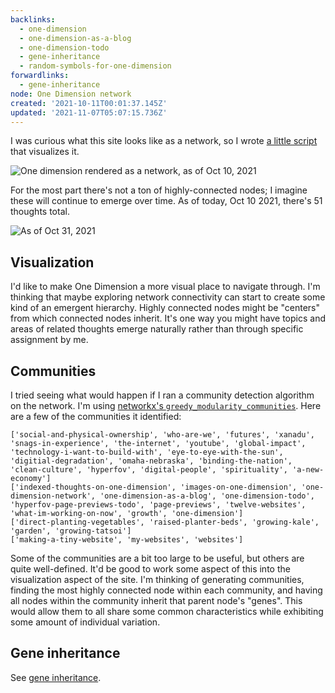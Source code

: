 ```yaml
---
backlinks:
  - one-dimension
  - one-dimension-as-a-blog
  - one-dimension-todo
  - gene-inheritance
  - random-symbols-for-one-dimension
forwardlinks:
  - gene-inheritance
node: One Dimension network
created: '2021-10-11T00:01:37.145Z'
updated: '2021-11-07T05:07:15.736Z'
---
```

I was curious what this site looks like as a network, so I wrote [a little script](https://github.com/cbroms/thoughts/blob/8df65f4e5645091858505e267af6c1492387ee42/wm-scanner/graph.py) that visualizes it. 

![](images/one-dimension-network/jiupciYAif.webp "One dimension rendered as a network, as of Oct 10, 2021")

For the most part there's not a ton of highly-connected nodes; I imagine these will continue to emerge over time. As of today, Oct 10 2021, there's 51 thoughts total. 

![](images/one-dimension-network/xrKJTFYFVC.webp "As of Oct 31, 2021")

## Visualization

I'd like to make One Dimension a more visual place to navigate through. I'm thinking that maybe exploring network connectivity can start to create some  kind of an emergent hierarchy. Highly connected nodes might be "centers" from which connected nodes inherit. It's one way you might have topics and areas of related thoughts emerge naturally rather than through specific assignment by me. 

## Communities 

I tried seeing what would happen if I ran a community detection algorithm on the network. I'm using [networkx's `greedy_modularity_communities`](https://networkx.org/documentation/stable/reference/algorithms/generated/networkx.algorithms.community.modularity_max.greedy_modularity_communities.html#networkx.algorithms.community.modularity_max.greedy_modularity_communities). Here are a few of the communities it identified:

```text
['social-and-physical-ownership', 'who-are-we', 'futures', 'xanadu', 'snags-in-experience', 'the-internet', 'youtube', 'global-impact', 'technology-i-want-to-build-with', 'eye-to-eye-with-the-sun', 'digitial-degradation', 'omaha-nebraska', 'binding-the-nation', 'clean-culture', 'hyperfov', 'digital-people', 'spirituality', 'a-new-economy']
['indexed-thoughts-on-one-dimension', 'images-on-one-dimension', 'one-dimension-network', 'one-dimension-as-a-blog', 'one-dimension-todo', 'hyperfov-page-previews-todo', 'page-previews', 'twelve-websites', 'what-im-working-on-now', 'growth', 'one-dimension']
['direct-planting-vegetables', 'raised-planter-beds', 'growing-kale', 'garden', 'growing-tatsoi']
['making-a-tiny-website', 'my-websites', 'websites']
```

Some of the communities are a bit too large to be useful, but others are quite well-defined. It'd be good to work some aspect of this into the visualization aspect of the site. I'm thinking of generating communities, finding the most highly connected node within each community, and having all nodes within the community inherit that parent node's "genes". This would allow them to all share some common characteristics while exhibiting some amount of individual variation. 

## Gene inheritance

 See [gene inheritance](gene-inheritance.md). 
